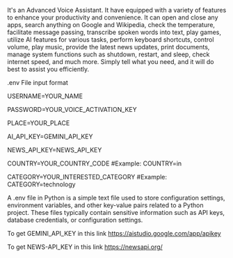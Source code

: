 It's an Advanced Voice Assistant. It have equipped with a variety of features to enhance your productivity and convenience. It can open and close any apps, search anything on Google and Wikipedia, check the temperature, facilitate message passing, transcribe spoken words into text, play games, utilize AI features for various tasks, perform keyboard shortcuts, control volume, play music, provide the latest news updates, print documents, manage system functions such as shutdown, restart, and sleep, check internet speed, and much more. Simply tell what you need, and it will do best to assist you efficiently.

.env File input format

USERNAME=YOUR_NAME

PASSWORD=YOUR_VOICE_ACTIVATION_KEY

PLACE=YOUR_PLACE

AI_API_KEY=GEMINI_API_KEY

NEWS_API_KEY=NEWS_API_KEY

COUNTRY=YOUR_COUNTRY_CODE #Example: COUNTRY=in

CATEGORY=YOUR_INTERESTED_CATEGORY #Example: CATEGORY=technology

A .env file in Python is a simple text file used to store configuration settings, environment variables, and other key-value pairs related to a Python project. These files typically contain sensitive information such as API keys, database credentials, or configuration settings.

To get GEMINI_API_KEY in this link https://aistudio.google.com/app/apikey

To get NEWS-API_KEY in this link https://newsapi.org/
